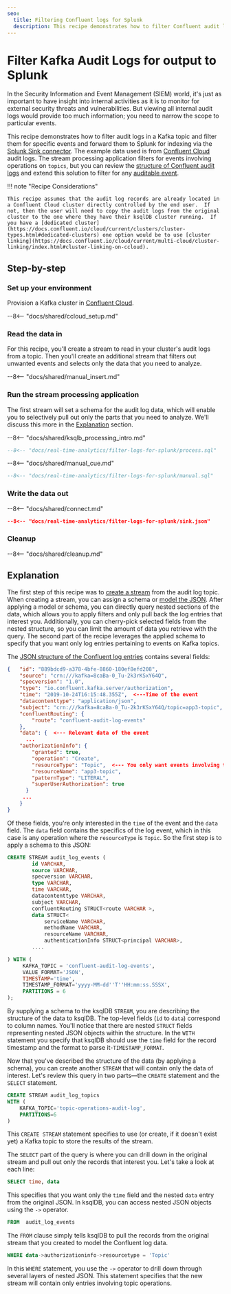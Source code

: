 ```yaml
---
seo:
  title: Filtering Confluent logs for Splunk
  description: This recipe demonstrates how to filter Confluent audit logs to Splunk for SIEM processing
---
```


# Filter Kafka Audit Logs for output to Splunk

In the Security Information and Event Management (SIEM) world, it's just as important to have insight into internal activities as it is to monitor for external security threats and vulnerabilities. But viewing all internal audit logs would provide too much information; you need to narrow the scope to particular events.

This recipe demonstrates how to filter audit logs in a Kafka topic and filter them for specific events and forward them to Splunk for indexing via the [Splunk Sink connector](https://docs.confluent.io/cloud/current/connectors/cc-splunk-sink.html#cc-splunk-sink).  The example data used is from [Confluent Cloud](https://www.confluent.io/confluent-cloud/tryfree/?utm_source=github&utm_medium=ksqldb_recipes&utm_campaign=filter_logs_for_splunk) audit logs.
The stream processing application filters for events involving operations on `topics`, but you can review the [structure of Confluent audit logs](https://docs.confluent.io/platform/current/security/audit-logs/audit-logs-concepts.html#audit-log-content) and extend this solution to filter for any [auditable event](https://docs.confluent.io/platform/current/security/audit-logs/audit-logs-concepts.html#auditable-events).

!!! note "Recipe Considerations" 

    This recipe assumes that the audit log records are already located in a Confluent Cloud cluster directly controlled by the end user.  If not, then the user will need to copy the audit logs from the original cluster to the one where they have their ksqlDB cluster running.  If you have a [dedicated cluster](https://docs.confluent.io/cloud/current/clusters/cluster-types.html#dedicated-clusters) one option would be to use [cluster linking](https://docs.confluent.io/cloud/current/multi-cloud/cluster-linking/index.html#cluster-linking-on-ccloud).

## Step-by-step

### Set up your environment

Provision a Kafka cluster in [Confluent Cloud](https://www.confluent.io/confluent-cloud/tryfree/?utm_source=github&utm_medium=ksqldb_recipes&utm_campaign=filter_logs_for_splunk).

--8<-- "docs/shared/ccloud_setup.md"

### Read the data in

For this recipe, you'll create a stream to read in your cluster's audit logs from a topic. Then you'll create an additional stream that filters out unwanted events and selects only the data that you need to analyze. 

--8<-- "docs/shared/manual_insert.md"

### Run the stream processing application

The first stream will set a schema for the audit log data, which will enable you to selectively pull out only the parts that you need to analyze. We'll discuss this more in the [Explanation](index.md#explanation) section.

--8<-- "docs/shared/ksqlb_processing_intro.md"

```sql
--8<-- "docs/real-time-analytics/filter-logs-for-splunk/process.sql"
```

--8<-- "docs/shared/manual_cue.md"

```sql
--8<-- "docs/real-time-analytics/filter-logs-for-splunk/manual.sql"
```

### Write the data out

--8<-- "docs/shared/connect.md"

```json
--8<-- "docs/real-time-analytics/filter-logs-for-splunk/sink.json"
```

### Cleanup

--8<-- "docs/shared/cleanup.md"

## Explanation

The first step of this recipe was to [create a stream](https://docs.ksqldb.io/en/latest/developer-guide/ksqldb-reference/create-stream/) from the audit log topic. When creating a stream, you can assign a schema or [model the JSON](https://docs.ksqldb.io/en/latest/developer-guide/ksqldb-reference/create-stream/). After applying a model or schema, you can directly query nested sections of the data, which allows you to apply filters and only pull back the log entries that interest you. Additionally, you can cherry-pick selected fields from the nested structure, so you can limit the amount of data you retrieve with the query. The second part of the recipe leverages the applied schema to specify that you want only log entries pertaining to events on Kafka topics. 

The [JSON structure of the Confluent log entries](https://docs.confluent.io/platform/current/security/audit-logs/audit-logs-concepts.html#audit-log-content) contains several fields:

```json
{   "id": "889bdcd9-a378-4bfe-8860-180ef8efd208",
    "source": "crn:///kafka=8caBa-0_Tu-2k3rKSxY64Q",
    "specversion": "1.0",
    "type": "io.confluent.kafka.server/authorization",
    "time": "2019-10-24T16:15:48.355Z",  <---Time of the event
    "datacontenttype": "application/json",
    "subject": "crn:///kafka=8caBa-0_Tu-2k3rKSxY64Q/topic=app3-topic",
    "confluentRouting": {
        "route": "confluent-audit-log-events"
    },
    "data": {  <--- Relevant data of the event
      ...
    "authorizationInfo": {
        "granted": true,
        "operation": "Create",
        "resourceType": "Topic",  <--- You only want events involving topics
        "resourceName": "app3-topic",
        "patternType": "LITERAL",
        "superUserAuthorization": true
      }
     ... 
    }
}

```

Of these fields, you're only interested in the `time` of the event and the `data` field. The `data` field contains the specifics of the log event, which in this case is any operation where the `resourceType` is `Topic`. So the first step is to apply a schema to this JSON:

```sql
CREATE STREAM audit_log_events (
        id VARCHAR, 
        source VARCHAR, 
        specversion VARCHAR, 
        type VARCHAR, 
        time VARCHAR,  
        datacontenttype VARCHAR, 
        subject VARCHAR, 
        confluentRouting STRUCT<route VARCHAR >,  
        data STRUCT<
            serviceName VARCHAR, 
            methodName VARCHAR, 
            resourceName VARCHAR, 
            authenticationInfo STRUCT<principal VARCHAR>, 
        ....

) WITH (
     KAFKA_TOPIC = 'confluent-audit-log-events', 
     VALUE_FORMAT='JSON', 
     TIMESTAMP='time', 
     TIMESTAMP_FORMAT='yyyy-MM-dd''T''HH:mm:ss.SSSX',
     PARTITIONS = 6
);

```  
By supplying a schema to the ksqlDB `STREAM`, you are describing the structure of the data to ksqlDB. The top-level fields (`id` to `data`) correspond to column names. You'll notice that there are nested `STRUCT` fields representing nested JSON objects within the structure.  In the `WITH` statement you specify that ksqlDB should use the `time` field for the record timestamp and the format to parse it-`TIMESTAMP_FORMAT`.

Now that you've described the structure of the data (by applying a schema), you can create another `STREAM` that will contain only the data of interest. Let's review this query in two parts—the `CREATE` statement and the `SELECT` statement.

```sql
CREATE STREAM audit_log_topics
WITH (
    KAFKA_TOPIC='topic-operations-audit-log', 
    PARTITIONS=6
) 
```

This `CREATE STREAM` statement specifies to use (or create, if it doesn't exist yet) a Kafka topic to store the results of the stream.

The `SELECT` part of the query is where you can drill down in the original stream and pull out only the records that interest you. Let's take a look at each line:

```sql
SELECT time, data
```

This specifies that you want only the `time` field and the nested `data` entry from the original JSON. In ksqlDB, you can access nested JSON objects using the `->` operator.

```sql
FROM  audit_log_events
```

The `FROM` clause simply tells ksqlDB to pull the records from the original stream that you created to model the Confluent log data.

```sql
WHERE data->authorizationinfo->resourcetype = 'Topic'
```

In this `WHERE` statement, you use the `->` operator to drill down through several layers of nested JSON. This statement specifies that the new stream will contain only entries involving topic operations.


